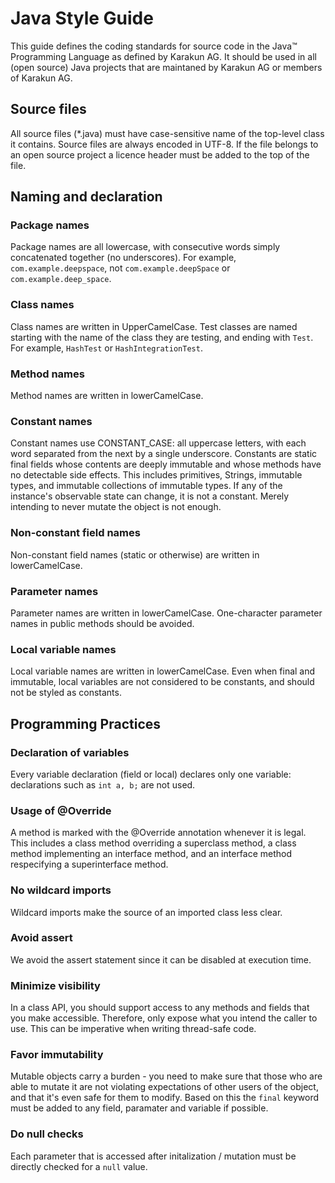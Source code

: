 # Java Style Guide
This guide defines the coding standards for source code in the Java™ Programming Language as defined by Karakun AG. It should be used in 
all (open source) Java projects that are maintaned by Karakun AG or members of Karakun AG.

## Source files
All source files (*.java) must have case-sensitive name of the top-level class it contains. Source files are always encoded in UTF-8. If the file belongs to an open source project a licence header must be added to the top of the file.

## Naming and declaration

### Package names
Package names are all lowercase, with consecutive words simply concatenated together (no underscores). For example, `com.example.deepspace`,
not `com.example.deepSpace` or `com.example.deep_space`.

### Class names
Class names are written in UpperCamelCase. Test classes are named starting with the name of the class they are testing, and ending with 
`Test`. For example, `HashTest` or `HashIntegrationTest`.

### Method names
Method names are written in lowerCamelCase.

### Constant names
Constant names use CONSTANT_CASE: all uppercase letters, with each word separated from the next by a single underscore. Constants are static final fields whose contents are deeply immutable and whose methods have no detectable side effects. This includes primitives, Strings, immutable types, and immutable collections of immutable types. If any of the instance's observable state can change, it is not a constant. Merely intending to never mutate the object is not enough.

### Non-constant field names
Non-constant field names (static or otherwise) are written in lowerCamelCase.

### Parameter names
Parameter names are written in lowerCamelCase. One-character parameter names in public methods should be avoided.

### Local variable names
Local variable names are written in lowerCamelCase. Even when final and immutable, local variables are not considered to be constants, and should not be styled as constants.

## Programming Practices

### Declaration of variables
Every variable declaration (field or local) declares only one variable: declarations such as `int a, b;` are not used. 

### Usage of @Override
A method is marked with the @Override annotation whenever it is legal. This includes a class method overriding a superclass method, a class method implementing an interface method, and an interface method respecifying a superinterface method.

### No wildcard imports
Wildcard imports make the source of an imported class less clear.

### Avoid assert
We avoid the assert statement since it can be disabled at execution time.

### Minimize visibility
In a class API, you should support access to any methods and fields that you make accessible. Therefore, only expose what you intend the caller to use. This can be imperative when writing thread-safe code.

### Favor immutability
Mutable objects carry a burden - you need to make sure that those who are able to mutate it are not violating expectations of other users of the object, and that it's even safe for them to modify. Based on this the `final` keyword must be added to any field, paramater and variable if possible.

### Do null checks
Each parameter that is accessed after initalization / mutation must be directly checked for a `null` value.